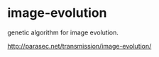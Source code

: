 image-evolution
===============

genetic algorithm for image evolution.

http://parasec.net/transmission/image-evolution/

